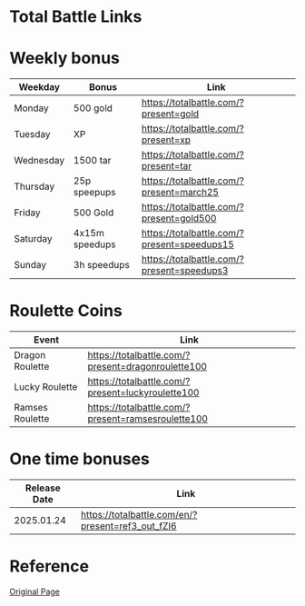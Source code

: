 # Total Battle Links


# Weekly bonus

| Weekday   | Bonus          | Link                                      |
|-----------|----------------|-------------------------------------------|
| Monday    | 500 gold       | https://totalbattle.com/?present=gold |
| Tuesday   | XP             | https://totalbattle.com/?present=xp   |
| Wednesday | 1500 tar       | https://totalbattle.com/?present=tar   |
| Thursday  | 25p speepups   | https://totalbattle.com/?present=march25   |
| Friday    | 500 Gold       | https://totalbattle.com/?present=gold500   |
| Saturday  | 4x15m speedups | https://totalbattle.com/?present=speedups15   |
| Sunday    | 3h speedups    | https://totalbattle.com/?present=speedups3   |

# Roulette Coins 

| Event      | Link                                                |
|------------|-----------------------------------------------------|
| Dragon Roulette | https://totalbattle.com/?present=dragonroulette100 |
| Lucky Roulette | https://totalbattle.com/?present=luckyroulette100 |
| Ramses Roulette | https://totalbattle.com/?present=ramsesroulette100 |

# One time bonuses

| Release Date | Link                                                |
|--------------|-----------------------------------------------------|
| 2025.01.24   | https://totalbattle.com/en/?present=ref3_out_fZI6 |



# Reference
[Original Page](https://tbgift.pages.dev)


